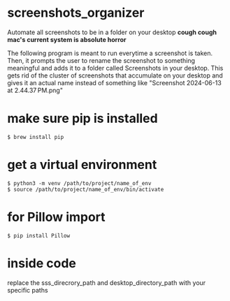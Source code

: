 # screenshots_organizer

Automate all screenshots to be in a folder on your desktop **cough cough mac's current system is absolute horror**

The following program is meant to run everytime a screenshot is taken. Then, it prompts the user to rename the screenshot to something meaningful and adds it to a folder called Screenshots in your desktop. This gets rid of the cluster of screenshots that accumulate on your desktop and gives it an actual name instead of something like "Screenshot 2024-06-13 at 2.44.37 PM.png"

# make sure pip is installed

```
$ brew install pip
```

# get a virtual environment

```
$ python3 -m venv /path/to/project/name_of_env
$ source /path/to/project/name_of_env/bin/activate
```

# for Pillow import

```
$ pip install Pillow
```

# inside code

replace the sss_direcrory_path and desktop_directory_path with your specific paths
